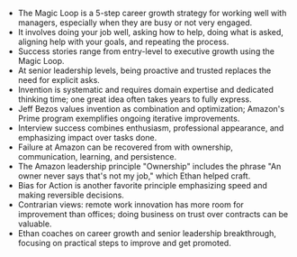 - The Magic Loop is a 5-step career growth strategy for working well with managers, especially when they are busy or not very engaged.
- It involves doing your job well, asking how to help, doing what is asked, aligning help with your goals, and repeating the process.
- Success stories range from entry-level to executive growth using the Magic Loop.
- At senior leadership levels, being proactive and trusted replaces the need for explicit asks.
- Invention is systematic and requires domain expertise and dedicated thinking time; one great idea often takes years to fully express.
- Jeff Bezos values invention as combination and optimization; Amazon's Prime program exemplifies ongoing iterative improvements.
- Interview success combines enthusiasm, professional appearance, and emphasizing impact over tasks done.
- Failure at Amazon can be recovered from with ownership, communication, learning, and persistence.
- The Amazon leadership principle "Ownership" includes the phrase "An owner never says that's not my job," which Ethan helped craft.
- Bias for Action is another favorite principle emphasizing speed and making reversible decisions.
- Contrarian views: remote work innovation has more room for improvement than offices; doing business on trust over contracts can be valuable.
- Ethan coaches on career growth and senior leadership breakthrough, focusing on practical steps to improve and get promoted.
